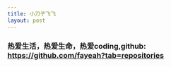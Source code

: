 ```yaml
---
title: 小刀子飞飞
layout: post
---
```


### 热爱生活，热爱生命，热爱coding,github: https://github.com/fayeah?tab=repositories
